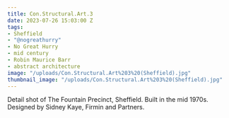 ```yaml
---
title: Con.Structural.Art.3
date: 2023-07-26 15:03:00 Z
tags:
- Sheffield
- "@nogreathurry"
- No Great Hurry
- mid century
- Robin Maurice Barr
- abstract architecture
image: "/uploads/Con.Structural.Art%203%20(Sheffield).jpg"
thumbnail_image: "/uploads/Con.Structural.Art%203%20(Sheffield).jpg"
---
```


Detail shot of The Fountain Precinct, Sheffield. Built in the mid 1970s. Designed by Sidney Kaye, Firmin and Partners.